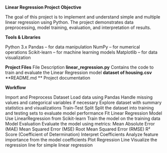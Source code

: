 **Linear Regression Project**
**Objective**

The goal of this project is to implement and understand simple and multiple linear regression using Python. The project demonstrates data preprocessing, model training, evaluation, and interpretation of results.

**Tools & Libraries**

Python 3.x
Pandas – for data manipulation
NumPy – for numerical operations
Scikit-learn – for machine learning models
Matplotlib – for data visualization

**Project Files**
File	Description
**linear_regression.py**	Contains the code to train and evaluate the Linear Regression model
**dataset of housing.csv**
**README.md	** Project documentation

**Workflow**

Import and Preprocess Dataset
Load data using Pandas
Handle missing values and categorical variables if necessary
Explore dataset with summary statistics and visualizations
Train-Test Split
Split the dataset into training and testing sets to evaluate model performance
Fit Linear Regression Model
Use LinearRegression from Scikit-learn
Train the model on the training data
Model Evaluation
Evaluate the model using metrics:
Mean Absolute Error (MAE)
Mean Squared Error (MSE)
Root Mean Squared Error (RMSE)
R² Score (Coefficient of Determination)
Interpret Coefficients
Analyze feature importance from the model coefficients
Plot Regression Line
Visualize the regression line for simple linear regression
